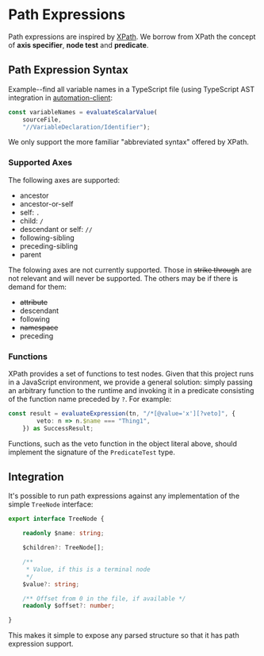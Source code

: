 # Path Expressions

Path expressions are inspired by [XPath](https://www.w3.org/TR/1999/REC-xpath-19991116/). We borrow from XPath the concept of **axis specifier**, **node test** and **predicate**.

## Path Expression Syntax
Example--find all variable names in a TypeScript file (using TypeScript AST integration in [automation-client](https://github.com/atomist/automation-client-ts):

```typescript
const variableNames = evaluateScalarValue(
	sourceFile, 
	"//VariableDeclaration/Identifier");
```

We only support the more familiar "abbreviated syntax" offered by XPath.

### Supported Axes
The following axes are supported:

- ancestor
- ancestor-or-self
- self: `.`
- child: `/`
- descendant or self: `//`
- following-sibling
- preceding-sibling
- parent

The folowing axes are not currently supported. Those in ~~strike through~~ are not relevant and will never be supported. The others may be if there is demand for them:

- ~~attribute~~	
- descendant
- following
- ~~namespace~~	
- preceding

### Functions
XPath provides a set of functions to test nodes. Given that this project runs in a JavaScript environment, we provide a general solution: simply passing an arbitrary function to the runtime and invoking it in a predicate consisting of the function name preceded by `?`. For example:

```typescript
const result = evaluateExpression(tn, "/*[@value='x'][?veto]", {
        veto: n => n.$name === "Thing1",
    }) as SuccessResult;
```

Functions, such as the veto function in the object literal above, should implement the signature of the `PredicateTest` type.


## Integration

It's possible to run path expressions against
any implementation of the simple `TreeNode` interface: 

```typescript
export interface TreeNode {

    readonly $name: string;

    $children?: TreeNode[];

    /**
     * Value, if this is a terminal node
     */
    $value?: string;

    /** Offset from 0 in the file, if available */
    readonly $offset?: number;

}
```
This makes it simple to expose any parsed structure so that it has path expression support.
